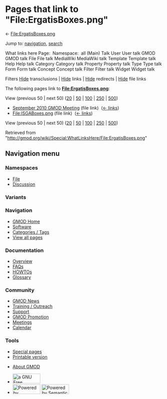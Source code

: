 <div id="mw-page-base" class="noprint">

</div>

<div id="mw-head-base" class="noprint">

</div>

<div id="content" class="mw-body" role="main">

<span id="top"></span>

<div id="mw-js-message" style="display:none;">

</div>



# <span dir="auto">Pages that link to "File:ErgatisBoxes.png"</span>

<div id="bodyContent">

<div id="contentSub">

←
[File:ErgatisBoxes.png](/wiki/File:ErgatisBoxes.png "File:ErgatisBoxes.png")

</div>

<div id="jump-to-nav" class="mw-jump">

Jump to: [navigation](#mw-navigation), [search](#p-search)

</div>

<div id="mw-content-text">

What links here Page:  Namespace:  all (Main) Talk User User talk GMOD
GMOD talk File File talk MediaWiki MediaWiki talk Template Template talk
Help Help talk Category Category talk Property Property talk Type Type
talk Form Form talk Concept Concept talk Filter Filter talk Widget
Widget talk

Filters
[Hide](/mediawiki/index.php?title=Special:WhatLinksHere/File:ErgatisBoxes.png&hidetrans=1 "Special:WhatLinksHere/File:ErgatisBoxes.png")
transclusions \|
[Hide](/mediawiki/index.php?title=Special:WhatLinksHere/File:ErgatisBoxes.png&hidelinks=1 "Special:WhatLinksHere/File:ErgatisBoxes.png")
links \|
[Hide](/mediawiki/index.php?title=Special:WhatLinksHere/File:ErgatisBoxes.png&hideredirs=1 "Special:WhatLinksHere/File:ErgatisBoxes.png")
redirects \|
[Hide](/mediawiki/index.php?title=Special:WhatLinksHere/File:ErgatisBoxes.png&hideimages=1 "Special:WhatLinksHere/File:ErgatisBoxes.png")
file links

The following pages link to
**[File:ErgatisBoxes.png](/wiki/File:ErgatisBoxes.png "File:ErgatisBoxes.png")**:

View (previous 50 \| next 50)
([20](/mediawiki/index.php?title=Special:WhatLinksHere/File:ErgatisBoxes.png&limit=20 "Special:WhatLinksHere/File:ErgatisBoxes.png")
\|
[50](/mediawiki/index.php?title=Special:WhatLinksHere/File:ErgatisBoxes.png&limit=50 "Special:WhatLinksHere/File:ErgatisBoxes.png")
\|
[100](/mediawiki/index.php?title=Special:WhatLinksHere/File:ErgatisBoxes.png&limit=100 "Special:WhatLinksHere/File:ErgatisBoxes.png")
\|
[250](/mediawiki/index.php?title=Special:WhatLinksHere/File:ErgatisBoxes.png&limit=250 "Special:WhatLinksHere/File:ErgatisBoxes.png")
\|
[500](/mediawiki/index.php?title=Special:WhatLinksHere/File:ErgatisBoxes.png&limit=500 "Special:WhatLinksHere/File:ErgatisBoxes.png"))

- [September 2010 GMOD
  Meeting](/wiki/September_2010_GMOD_Meeting "September 2010 GMOD Meeting")
  (file link) ‎ <span class="mw-whatlinkshere-tools">([←
  links](/mediawiki/index.php?title=Special:WhatLinksHere&target=September+2010+GMOD+Meeting "Special:WhatLinksHere"))</span>
- [File:ISGABoxes.png](/wiki/File:ISGABoxes.png "File:ISGABoxes.png")
  (file link) ‎ <span class="mw-whatlinkshere-tools">([←
  links](/mediawiki/index.php?title=Special:WhatLinksHere&target=File%3AISGABoxes.png "Special:WhatLinksHere"))</span>

View (previous 50 \| next 50)
([20](/mediawiki/index.php?title=Special:WhatLinksHere/File:ErgatisBoxes.png&limit=20 "Special:WhatLinksHere/File:ErgatisBoxes.png")
\|
[50](/mediawiki/index.php?title=Special:WhatLinksHere/File:ErgatisBoxes.png&limit=50 "Special:WhatLinksHere/File:ErgatisBoxes.png")
\|
[100](/mediawiki/index.php?title=Special:WhatLinksHere/File:ErgatisBoxes.png&limit=100 "Special:WhatLinksHere/File:ErgatisBoxes.png")
\|
[250](/mediawiki/index.php?title=Special:WhatLinksHere/File:ErgatisBoxes.png&limit=250 "Special:WhatLinksHere/File:ErgatisBoxes.png")
\|
[500](/mediawiki/index.php?title=Special:WhatLinksHere/File:ErgatisBoxes.png&limit=500 "Special:WhatLinksHere/File:ErgatisBoxes.png"))

</div>

<div class="printfooter">

Retrieved from
"<http://gmod.org/wiki/Special:WhatLinksHere/File:ErgatisBoxes.png>"

</div>

<div id="catlinks" class="catlinks catlinks-allhidden">

</div>

<div class="visualClear">

</div>

</div>

</div>

<div id="mw-navigation">

## Navigation menu

<div id="mw-head">



<div id="left-navigation">

<div id="p-namespaces" class="vectorTabs" role="navigation"
aria-labelledby="p-namespaces-label">

### Namespaces

- <span id="ca-nstab-image"><a href="/wiki/File:ErgatisBoxes.png" accesskey="c"
  title="View the file page [c]">File</a></span>
- <span id="ca-talk"><a
  href="/mediawiki/index.php?title=File_talk:ErgatisBoxes.png&amp;action=edit&amp;redlink=1"
  accesskey="t"
  title="Discussion about the content page [t]">Discussion</a></span>

</div>

<div id="p-variants" class="vectorMenu emptyPortlet" role="navigation"
aria-labelledby="p-variants-label">

### 

### Variants[](#)

<div class="menu">

</div>

</div>

</div>

<div id="right-navigation">





</div>



</div>

</div>

</div>

<div id="mw-panel">

<div id="p-logo" role="banner">

<a href="/wiki/Main_Page"
style="background-image: url(http://gmod.org/images/GMOD-cogs.png);"
title="Visit the main page"></a>

</div>

<div id="p-Navigation" class="portal" role="navigation"
aria-labelledby="p-Navigation-label">

### Navigation

<div class="body">

- <span id="n-GMOD-Home">[GMOD Home](/wiki/Main_Page)</span>
- <span id="n-Software">[Software](/wiki/GMOD_Components)</span>
- <span id="n-Categories-.2F-Tags">[Categories /
  Tags](/wiki/Categories)</span>
- <span id="n-View-all-pages">[View all
  pages](/wiki/Special:AllPages)</span>

</div>

</div>

<div id="p-Documentation" class="portal" role="navigation"
aria-labelledby="p-Documentation-label">

### Documentation

<div class="body">

- <span id="n-Overview">[Overview](/wiki/Overview)</span>
- <span id="n-FAQs">[FAQs](/wiki/Category:FAQ)</span>
- <span id="n-HOWTOs">[HOWTOs](/wiki/Category:HOWTO)</span>
- <span id="n-Glossary">[Glossary](/wiki/Glossary)</span>

</div>

</div>

<div id="p-Community" class="portal" role="navigation"
aria-labelledby="p-Community-label">

### Community

<div class="body">

- <span id="n-GMOD-News">[GMOD News](/wiki/GMOD_News)</span>
- <span id="n-Training-.2F-Outreach">[Training /
  Outreach](/wiki/Training_and_Outreach)</span>
- <span id="n-Support">[Support](/wiki/Support)</span>
- <span id="n-GMOD-Promotion">[GMOD
  Promotion](/wiki/GMOD_Promotion)</span>
- <span id="n-Meetings">[Meetings](/wiki/Meetings)</span>
- <span id="n-Calendar">[Calendar](/wiki/Calendar)</span>

</div>

</div>

<div id="p-tb" class="portal" role="navigation"
aria-labelledby="p-tb-label">

### Tools

<div class="body">

- <span id="t-specialpages"><a href="/wiki/Special:SpecialPages" accesskey="q"
  title="A list of all special pages [q]">Special pages</a></span>
- <span id="t-print"><a
  href="/mediawiki/index.php?title=Special:WhatLinksHere/File:ErgatisBoxes.png&amp;printable=yes"
  rel="alternate" accesskey="p"
  title="Printable version of this page [p]">Printable version</a></span>

</div>

</div>

</div>

</div>

<div id="footer" role="contentinfo">

- <span id="footer-places-about">[About
  GMOD](/wiki/GMOD:About "GMOD:About")</span>

<!-- -->

- <span id="footer-copyrightico">[<img src="http://www.gnu.org/graphics/gfdl-logo-small.png" width="88"
  height="31" alt="a GNU Free Documentation License" />](http://www.gnu.org/licenses/fdl-1.3.html)</span>
- <span id="footer-poweredbyico">[<img src="/mediawiki/skins/common/images/poweredby_mediawiki_88x31.png"
  width="88" height="31" alt="Powered by MediaWiki" />](//www.mediawiki.org/)
  [<img
  src="/mediawiki/extensions/SemanticMediaWiki/includes/../resources/images/smw_button.png"
  width="88" height="31" alt="Powered by Semantic MediaWiki" />](https://www.semantic-mediawiki.org/wiki/Semantic_MediaWiki)</span>

<div style="clear:both">

</div>

</div>

